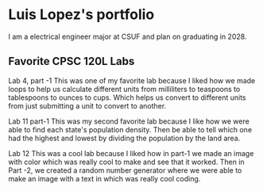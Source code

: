 
# Luis Lopez's portfolio

I am a electrical engineer major at CSUF and plan on graduating in 2028.

## Favorite CPSC 120L Labs

Lab 4, part -1 
This was one of my favorite lab because I liked how we made loops to help us calculate different units from milliliters to teaspoons to tablespoons to ounces to cups. Which helps us convert to different units from just submitting a unit to convert to another.

Lab 11 part-1
This was my second favorite lab because I like how we were able to find each state's population density. Then be able to tell which one had the highest and lowest by dividing the population by the land area.

Lab 12 
This was a cool lab because I liked how in part-1 we made an image with color which was really cool to make and see that it worked. Then in Part -2, we created a random number generator where we were able to make an image with a text in which was really cool coding.
